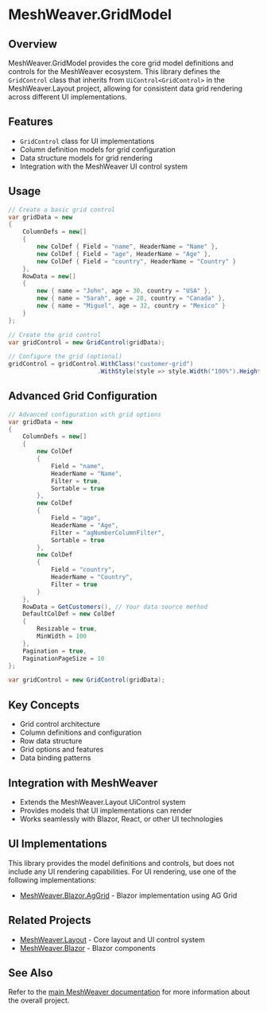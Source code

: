 # MeshWeaver.GridModel

## Overview
MeshWeaver.GridModel provides the core grid model definitions and controls for the MeshWeaver ecosystem. This library defines the `GridControl` class that inherits from `UiControl<GridControl>` in the MeshWeaver.Layout project, allowing for consistent data grid rendering across different UI implementations.

## Features
- `GridControl` class for UI implementations
- Column definition models for grid configuration
- Data structure models for grid rendering
- Integration with the MeshWeaver UI control system

## Usage
```csharp
// Create a basic grid control
var gridData = new
{
    ColumnDefs = new[]
    {
        new ColDef { Field = "name", HeaderName = "Name" },
        new ColDef { Field = "age", HeaderName = "Age" },
        new ColDef { Field = "country", HeaderName = "Country" }
    },
    RowData = new[]
    {
        new { name = "John", age = 30, country = "USA" },
        new { name = "Sarah", age = 28, country = "Canada" },
        new { name = "Miguel", age = 32, country = "Mexico" }
    }
};

// Create the grid control
var gridControl = new GridControl(gridData);

// Configure the grid (optional)
gridControl = gridControl.WithClass("customer-grid")
                         .WithStyle(style => style.Width("100%").Height("500px"));
```

## Advanced Grid Configuration
```csharp
// Advanced configuration with grid options
var gridData = new
{
    ColumnDefs = new[]
    {
        new ColDef 
        { 
            Field = "name", 
            HeaderName = "Name",
            Filter = true,
            Sortable = true
        },
        new ColDef 
        { 
            Field = "age", 
            HeaderName = "Age",
            Filter = "agNumberColumnFilter",
            Sortable = true 
        },
        new ColDef 
        { 
            Field = "country", 
            HeaderName = "Country",
            Filter = true 
        }
    },
    RowData = GetCustomers(), // Your data source method
    DefaultColDef = new ColDef
    {
        Resizable = true,
        MinWidth = 100
    },
    Pagination = true,
    PaginationPageSize = 10
};

var gridControl = new GridControl(gridData);
```

## Key Concepts
- Grid control architecture
- Column definitions and configuration
- Row data structure
- Grid options and features
- Data binding patterns

## Integration with MeshWeaver
- Extends the MeshWeaver.Layout UiControl system
- Provides models that UI implementations can render
- Works seamlessly with Blazor, React, or other UI technologies

## UI Implementations
This library provides the model definitions and controls, but does not include any UI rendering capabilities. For UI rendering, use one of the following implementations:
- [MeshWeaver.Blazor.AgGrid](../MeshWeaver.Blazor.AgGrid/README.md) - Blazor implementation using AG Grid

## Related Projects
- [MeshWeaver.Layout](../MeshWeaver.Layout/README.md) - Core layout and UI control system
- [MeshWeaver.Blazor](../MeshWeaver.Blazor/README.md) - Blazor components

## See Also
Refer to the [main MeshWeaver documentation](../../Readme.md) for more information about the overall project.
